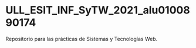 # ULL_ESIT_INF_SyTW_2021_alu0100890174
Repositorio para las prácticas de Sistemas y Tecnologías Web.
